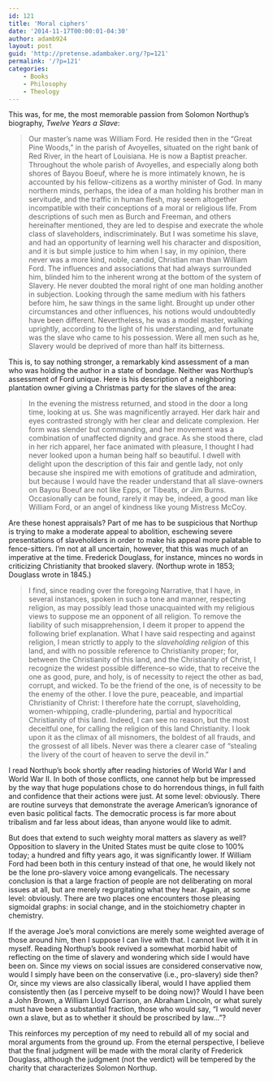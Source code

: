 ```yaml
---
id: 121
title: 'Moral ciphers'
date: '2014-11-17T00:00:01-04:30'
author: adamb924
layout: post
guid: 'http://pretense.adambaker.org/?p=121'
permalink: '/?p=121'
categories:
    - Books
    - Philosophy
    - Theology
---
```


This was, for me, the most memorable passion from Solomon Northup’s biography, *Twelve Years a Slave*:

> Our master’s name was William Ford. He resided then in the “Great Pine Woods,” in the parish of Avoyelles, situated on the right bank of Red River, in the heart of Louisiana. He is now a Baptist preacher. Throughout the whole parish of Avoyelles, and especially along both shores of Bayou Boeuf, where he is more intimately known, he is accounted by his fellow-citizens as a worthy minister of God. In many northern minds, perhaps, the idea of a man holding his brother man in servitude, and the traffic in human flesh, may seem altogether incompatible with their conceptions of a moral or religious life. From descriptions of such men as Burch and Freeman, and others hereinafter mentioned, they are led to despise and execrate the whole class of slaveholders, indiscriminately. But I was sometime his slave, and had an opportunity of learning well his character and disposition, and it is but simple justice to him when I say, in my opinion, there never was a more kind, noble, candid, Christian man than William Ford. The influences and associations that had always surrounded him, blinded him to the inherent wrong at the bottom of the system of Slavery. He never doubted the moral right of one man holding another in subjection. Looking through the same medium with his fathers before him, he saw things in the same light. Brought up under other circumstances and other influences, his notions would undoubtedly have been different. Nevertheless, he was a model master, walking uprightly, according to the light of his understanding, and fortunate was the slave who came to his possession. Were all men such as he, Slavery would be deprived of more than half its bitterness.

This is, to say nothing stronger, a remarkably kind assessment of a man who was holding the author in a state of bondage. Neither was Northup’s assessment of Ford unique. Here is his description of a neighboring plantation owner giving a Christmas party for the slaves of the area:

> In the evening the mistress returned, and stood in the door a long time, looking at us. She was magnificently arrayed. Her dark hair and eyes contrasted strongly with her clear and delicate complexion. Her form was slender but commanding, and her movement was a combination of unaffected dignity and grace. As she stood there, clad in her rich apparel, her face animated with pleasure, I thought I had never looked upon a human being half so beautiful. I dwell with delight upon the description of this fair and gentle lady, not only because she inspired me with emotions of gratitude and admiration, but because I would have the reader understand that all slave-owners on Bayou Boeuf are not like Epps, or Tibeats, or Jim Burns. Occasionally can be found, rarely it may be, indeed, a good man like William Ford, or an angel of kindness like young Mistress McCoy.

Are these honest appraisals? Part of me has to be suspicious that Northup is trying to make a moderate appeal to abolition, eschewing severe presentations of slaveholders in order to make his appeal more palatable to fence-sitters. I’m not at all uncertain, however, that this was much of an imperative at the time. Frederick Douglass, for instance, minces no words in criticizing Christianity that brooked slavery. (Northup wrote in 1853; Douglass wrote in 1845.)

> I find, since reading over the foregoing Narrative, that I have, in several instances, spoken in such a tone and manner, respecting religion, as may possibly lead those unacquainted with my religious views to suppose me an opponent of all religion. To remove the liability of such misapprehension, I deem it proper to append the following brief explanation. What I have said respecting and against religion, I mean strictly to apply to the *slaveholding religion* of this land, and with no possible reference to Christianity proper; for, between the Christianity of this land, and the Christianity of Christ, I recognize the widest possible difference–so wide, that to receive the one as good, pure, and holy, is of necessity to reject the other as bad, corrupt, and wicked. To be the friend of the one, is of necessity to be the enemy of the other. I love the pure, peaceable, and impartial Christianity of Christ: I therefore hate the corrupt, slaveholding, women-whipping, cradle-plundering, partial and hypocritical Christianity of this land. Indeed, I can see no reason, but the most deceitful one, for calling the religion of this land Christianity. I look upon it as the climax of all misnomers, the boldest of all frauds, and the grossest of all libels. Never was there a clearer case of “stealing the livery of the court of heaven to serve the devil in.”

I read Northup’s book shortly after reading histories of World War I and World War II. In both of those conflicts, one cannot help but be impressed by the way that huge populations chose to do horrendous things, in full faith and confidence that their actions were just. At some level: obviously. There are routine surveys that demonstrate the average American’s ignorance of even basic political facts. The democratic process is far more about tribalism and far less about ideas, than anyone would like to admit.

But does that extend to such weighty moral matters as slavery as well? Opposition to slavery in the United States must be quite close to 100% today; a hundred and fifty years ago, it was significantly lower. If William Ford had been both in this century instead of that one, he would likely not be the lone pro-slavery voice among evangelicals. The necessary conclusion is that a large fraction of people are not deliberating on moral issues at all, but are merely regurgitating what they hear. Again, at some level: obviously. There are two places one encounters those pleasing sigmoidal graphs: in social change, and in the stoichiometry chapter in chemistry.

If the average Joe’s moral convictions are merely some weighted average of those around him, then I suppose I can live with that. I cannot live with it in myself. Reading Northup’s book revived a somewhat morbid habit of reflecting on the time of slavery and wondering which side I would have been on. Since my views on social issues are considered conservative now, would I simply have been on the conservative (i.e., pro-slavery) side then? Or, since my views are also classically liberal, would I have applied them consistently then (as I perceive myself to be doing now)? Would I have been a John Brown, a William Lloyd Garrison, an Abraham Lincoln, or what surely must have been a substantial fraction, those who would say, “I would never own a slave, but as to whether it should be proscribed by law…”?

This reinforces my perception of my need to rebuild all of my social and moral arguments from the ground up. From the eternal perspective, I believe that the final judgment will be made with the moral clarity of Frederick Douglass, although the judgment (not the verdict) will be tempered by the charity that characterizes Solomon Northup.